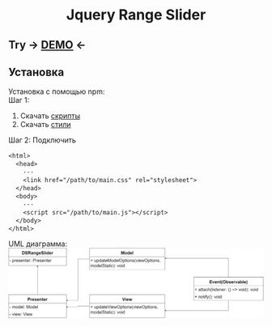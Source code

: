 <h1 align="center"> Jquery Range Slider </h1>
<h2>Try -> <a href="https://dmitrysaf.github.io/JqueryRangePlugin/">DEMO</a> <-</h2>
<h2>Установка</h2>
Установка с помощью npm: <br>
Шаг 1:

1) Скачать <a href="https://github.com/DmitrySaf/JqueryRangePlugin/blob/main/dist/assets/app/main.js" download>скрипты</a><br>
2) Скачать <a href="https://github.com/DmitrySaf/JqueryRangePlugin/blob/main/dist/assets/css/main.css" download>стили</a><br>

Шаг 2:
Подключить
  
```
<html>
  <head>
    ···
    <link href="/path/to/main.css" rel="stylesheet">
  </head>
  <body>
    ···
    <script src="/path/to/main.js"></script>
  </body>
</html>
```
  
UML диаграмма:
<img src="https://github.com/DmitrySaf/JqueryRangePlugin/blob/main/src/assets/img/uml.drawio.png">

